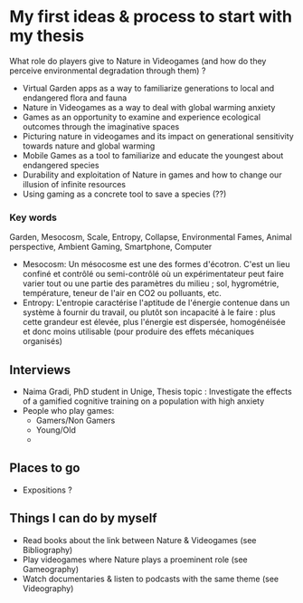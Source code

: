 # My first ideas & process to start with my thesis 

What role do players give to Nature in Videogames (and how do they perceive environmental degradation through them) ? 

- Virtual Garden apps as a way to familiarize generations to local and endangered flora and fauna
- Nature in Videogames as a way to deal with global warming anxiety
- Games as an opportunity to examine and experience ecological outcomes through the imaginative spaces  
- Picturing nature in videogames and its impact on generational sensitivity towards nature and global warming
- Mobile Games as a tool to familiarize and educate the youngest about endangered species
- Durability and exploitation of Nature in games and how to change our illusion of infinite resources
- Using gaming as a concrete tool to save a species (??)


### Key words

Garden, Mesocosm, Scale, Entropy, Collapse, Environmental Fames, Animal perspective, Ambient Gaming, Smartphone, Computer

- Mesocosm: Un mésocosme est une des formes d'écotron. C'est un lieu confiné et contrôlé ou semi-contrôlé où un expérimentateur peut faire varier tout ou une partie des paramètres du milieu ; sol, hygrométrie, température, teneur de l'air en CO2 ou polluants, etc.
- Entropy: L'entropie caractérise l'aptitude de l'énergie contenue dans un système à fournir du travail, ou plutôt son incapacité à le faire : plus cette grandeur est élevée, plus l'énergie est dispersée, homogénéisée et donc moins utilisable (pour produire des effets mécaniques organisés)

## Interviews

- Naima Gradi, PhD student in Unige, Thesis topic : Investigate the effects of a gamified cognitive training on a population with high anxiety 
- People who play games: 
  - Gamers/Non Gamers
  - Young/Old
  - 

## Places to go

- Expositions ?

## Things I can do by myself

- Read books about the link between Nature & Videogames (see Bibliography)
- Play videogames where Nature plays a proeminent role (see Gameography)
- Watch documentaries & listen to podcasts with the same theme (see Videography)


